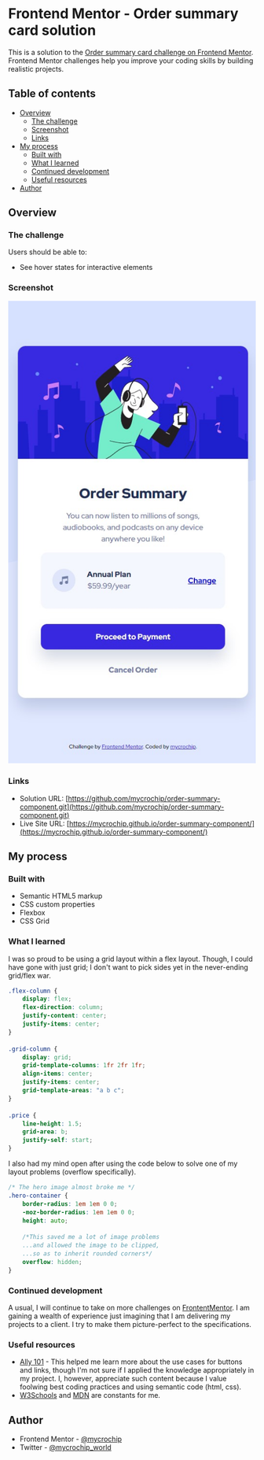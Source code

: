 # Frontend Mentor - Order summary card solution

This is a solution to the [Order summary card challenge on Frontend Mentor](https://www.frontendmentor.io/challenges/order-summary-component-QlPmajDUj). Frontend Mentor challenges help you improve your coding skills by building realistic projects. 

## Table of contents

- [Overview](#overview)
  - [The challenge](#the-challenge)
  - [Screenshot](#screenshot)
  - [Links](#links)
- [My process](#my-process)
  - [Built with](#built-with)
  - [What I learned](#what-i-learned)
  - [Continued development](#continued-development)
  - [Useful resources](#useful-resources)
- [Author](#author)

## Overview

### The challenge

Users should be able to:

- See hover states for interactive elements

### Screenshot

![Product screenshot](images/osc-screenshot.jpg)


### Links

- Solution URL: [https://github.com/mycrochip/order-summary-component.git](https://github.com/mycrochip/order-summary-component.git)
- Live Site URL: [https://mycrochip.github.io/order-summary-component/](https://mycrochip.github.io/order-summary-component/)


## My process

### Built with

- Semantic HTML5 markup
- CSS custom properties
- Flexbox
- CSS Grid

### What I learned

I was so proud to be using a grid layout within a flex layout. Though, I could have gone with just grid; I don't want to pick sides yet in the never-ending grid/flex war.

```css
.flex-column {
    display: flex;
    flex-direction: column;
    justify-content: center;
    justify-items: center;
}

.grid-column {
    display: grid;
    grid-template-columns: 1fr 2fr 1fr;
    align-items: center;
    justify-items: center;
    grid-template-areas: "a b c";
}

.price {
    line-height: 1.5;
    grid-area: b;
    justify-self: start;
}
```

I also had my mind open after using the code below to solve one of my layout problems (overflow specifically).

```css
/* The hero image almost broke me */
.hero-container {
    border-radius: 1em 1em 0 0;
    -moz-border-radius: 1em 1em 0 0;
    height: auto;

    /*This saved me a lot of image problems
    ...and allowed the image to be clipped, 
    ...so as to inherit rounded corners*/
    overflow: hidden;
}
```

### Continued development

A usual, I will continue to take on more challenges on [FrontentMentor](https://www.frontendmentor.io). I am gaining a wealth of experience just imagining that I am delivering my projects to a client. I try to make them picture-perfect to the specifications.

### Useful resources

- [Ally 101](https://a11y-101.com/design/button-vs-link) - This helped me learn more about the use cases for buttons and links, though I'm not sure if I applied the knowledge appropriately in my project. I, however, appreciate such content because I value foolwing best coding practices and using semantic code (html, css).
- [W3Schools](https://www.w3schools.com) and [MDN](https://developer.mozilla.org) are constants for me.


## Author

- Frontend Mentor - [@mycrochip](https://www.frontendmentor.io/profile/mycrochip)
- Twitter - [@mycrochip_world](https://www.twitter.com/mycrochip_world)